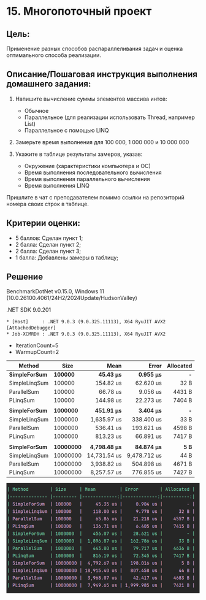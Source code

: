 # 15. Многопоточный проект

## Цель:

Применение разных способов распараллеливания задач и оценка оптимального способа реализации.

## Описание/Пошаговая инструкция выполнения домашнего задания:

1. Напишите вычисление суммы элементов массива интов:
    * Обычное
    * Параллельное (для реализации использовать Thread, например List)
    * Параллельное с помощью LINQ

2. Замерьте время выполнения для 100 000, 1 000 000 и 10 000 000

3. Укажите в таблице результаты замеров, указав:
    * Окружение (характеристики компьютера и ОС)
    * Время выполнения последовательного вычисления
    * Время выполнения параллельного вычисления
    * Время выполнения LINQ

Пришлите в чат с преподавателем помимо ссылки на репозиторий номера своих строк в таблице.


## Критерии оценки:

* 5 баллов: Сделан пункт 1;
* 2 балла: Сделан пункт 2;
* 2 балла: Сделан пункт 3;
* 1 балла: Добавлены замеры в таблицу;


## Решение

BenchmarkDotNet v0.15.0, Windows 11 (10.0.26100.4061/24H2/2024Update/HudsonValley)

.NET SDK 9.0.201    

    * [Host]     : .NET 9.0.3 (9.0.325.11113), X64 RyuJIT AVX2 [AttachedDebugger]
    * Job-XCMRDH : .NET 9.0.3 (9.0.325.11113), X64 RyuJIT AVX2


- IterationCount=5
- WarmupCount=2

| Method        | Size     | Mean         | Error        | Allocated |
|-------------- |--------- |-------------:|-------------:|----------:|
 **SimpleForSum**  | **100000**   |     **45.43 μs** |     **0.955 μs** |         **-** |
| SimpleLinqSum | 100000   |    154.82 us |    62.620 us |      32 B |
| ParallelSum   | 100000   |     66.78 us |     9.056 us |    4431 B |
| PLinqSum      | 100000   |    144.98 us |    22.273 us |    7404 B |
|               |          |              |              |           |
 **SimpleForSum**  | **1000000**  |    **451.91 μs** |     **3.404 μs** |         **-** |
| SimpleLinqSum | 1000000  |  1,635.97 us |   338.400 us |      33 B |
| ParallelSum   | 1000000  |    536.41 us |   193.621 us |    4598 B |
| PLinqSum      | 1000000  |    813.23 us |    66.891 us |    7417 B |
|               |          |              |              |           |
 **SimpleForSum**  | **10000000** |  **4,798.48 μs** |    **84.874 μs** |       **5 B** |
| SimpleLinqSum | 10000000 | 14,731.54 us | 9,478.712 us |      44 B |
| ParallelSum   | 10000000 |  3,938.82 us |   504.898 us |    4671 B |
| PLinqSum      | 10000000 |  8,257.57 us |   776.855 us |    7427 B |




![benchmark](HomeWork03/res/Benchmark.jpg)